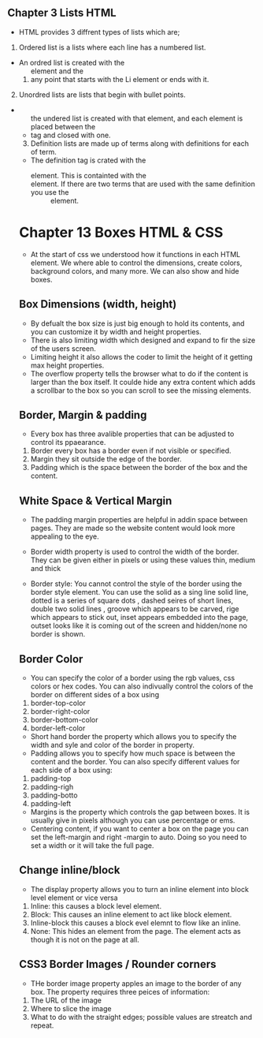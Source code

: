 ## Chapter 3 Lists HTML 
 - HTML provides 3 diffrent types of lists which are;  
1. Ordered list is a lists where each line has a numbered list. 
- An ordred list is created with the <ol> element and the <li> any point that starts with the Li element or ends with it.
2. Unordred lists are lists that begin with bullet points.
 - <ul> the undered list is created with that element, and each element is placed between the <li> tag and closed with one.
 3. Definition lists are made up of terms along with definitions for each of term. 
- The definition tag is crated with the <dl> element. This is containted with the <dt> element. If there are two terms that are used with the same definition you use the <dd> element.

# Chapter 13 Boxes HTML & CSS

- At the start of css we understood how it functions in each HTML element. We where able to control the dimensions, create colors, background colors, and many more. We can also show and hide boxes.

## Box Dimensions (width, height)
- By defualt the box size is just big enough to hold its contents, and you can customize it by width and height properties.
- There is also limiting width which designed and expand to fir the size of the users screen.
- Limiting height it also allows the coder to limit the height of it getting max height properties. 
- The overflow property tells the browser what to do if the content is larger than the box itself. It coulde hide any extra content which adds a scrollbar to the box so you can scroll to see the missing elements. 
        
## Border, Margin & padding

- Every box has three avalible properties that can be adjusted to control its ppaearance. 
1. Border every box has a border even if not visible or specified. 
2. Margin they sit outside the edge of the border.
3. Padding which is the space between the border of the box and the content.

## White Space & Vertical Margin
- The padding margin properties are helpful in addin space between pages. They are made so the website content would look more appealing to the eye.

- Border width property is used to control the width of the border. They can be given either in pixels or using these values thin, medium and thick 
- Border style: You cannot control the style of the border using the border style element. You can use the solid as a sing line solid line, dotted is a series of square dots , dashed seires of short lines, double two solid lines , groove which appears to be carved, rige which appears to stick out, inset appears embedded into the page, outset looks like it is coming out of the screen and  hidden/none no border is shown.

## Border Color
- You can specify the color of a border using the rgb values, css colors or hex codes. You can also indivually control the colors of the border on different sides of a box using 
1. border-top-color
2. border-right-color
3. border-bottom-color
4. border-left-color

- Short hand border the property which allows you to specify the width and syle and color of the border in property. 
- Padding allows you to specify how much space is between the content and the border. You can also specify different values for each side of a box using:
1. padding-top
2. padding-righ
3. padding-botto
4. padding-left

- Margins is the property which controls the gap between boxes. It is usually give in pixels although you can use percentage or ems.
- Centering content, if you want to center a box on the page you can set the left-margin and right -margin to auto. Doing so you need to set a width or it will take the full page. 
        
 ## Change inline/block
- The display property allows you to turn an inline element into block level element or vice versa
1. Inline: this causes a block level element. 
2. Block: This causes an inline element to act like block element.
3. Inline-block this causes a block evel elemnt to flow like an inline.
4. None: This hides an element from the page. The element acts as though it is not on the page at all.

 ## CSS3 Border Images / Rounder corners
- THe border image property apples an image to the border of any box. The property requires three peices of information:
1. The URL of the image
2. Where to slice the image
3. What to do with the straight edges; possible values are streatch and repeat.
